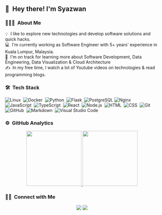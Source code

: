 ## 👋 &nbsp;Hey there! I'm Syazwan

### 👨🏻‍💻 &nbsp;About Me

💡 &nbsp;I like to explore new technologies and develop software solutions and quick hacks.\
💻 &nbsp;I'm currently working as Software Engineer with 5+ years' experience in Kuala Lumpur, Malaysia.\
🌱 &nbsp;I'm on track for learning more about Software Development, Data Engineering, Data Visualization & Cloud Architecture\
✍️ &nbsp;In my free time, I watch a lot of Youtube videos on technologies & read programming blogs.

### 🛠 &nbsp;Tech Stack

![Linux](https://img.shields.io/badge/-Linux-05122A?style=flat&logo=linux)&nbsp;
![Docker](https://img.shields.io/badge/-Docker-05122A?style=flat&logo=docker)&nbsp;
![Python](https://img.shields.io/badge/-Python-05122A?style=flat&logo=python)&nbsp;
![Flask](https://img.shields.io/badge/-Flask-05122A?style=flat&logo=flask)&nbsp;
![PostgreSQL](https://img.shields.io/badge/-PostgreSQL-05122A?style=flat&logo=postgresql)
![Nginx](https://img.shields.io/badge/-Nginx-05122A?style=flat&logo=nginx)&nbsp;
![JavaScript](https://img.shields.io/badge/-JavaScript-05122A?style=flat&logo=javascript)&nbsp;
![TypeScript](https://img.shields.io/badge/-TypeScript-05122A?style=flat&logo=typescript)&nbsp;
![React](https://img.shields.io/badge/-React-05122A?style=flat&logo=react)&nbsp;
![Node.js](https://img.shields.io/badge/-Node.js-05122A?style=flat&logo=node.js)&nbsp;
![HTML](https://img.shields.io/badge/-HTML-05122A?style=flat&logo=HTML5)&nbsp;
![CSS](https://img.shields.io/badge/-CSS-05122A?style=flat&logo=CSS3&logoColor=1572B6)&nbsp;
![Git](https://img.shields.io/badge/-Git-05122A?style=flat&logo=git)&nbsp;
![GitHub](https://img.shields.io/badge/-GitHub-05122A?style=flat&logo=github)&nbsp;
![Markdown](https://img.shields.io/badge/-Markdown-05122A?style=flat&logo=markdown)&nbsp;
![Visual Studio Code](https://img.shields.io/badge/-Visual%20Studio%20Code-05122A?style=flat&logo=visual-studio-code&logoColor=007ACC)&nbsp;

### ⚙️ &nbsp;GitHub Analytics
<p align="center">
<a href="https://github.com/syazwan0913">
  <img height="180em" src="https://github-readme-stats-eight-theta.vercel.app/api?username=syazshafei&show_icons=true&theme=algolia&include_all_commits=true&count_private=true"/>
  <img height="180em" src="https://github-readme-stats-eight-theta.vercel.app/api/top-langs/?username=syazshafei&layout=compact&langs_count=8&theme=algolia"/>
</a>
</p>

### 🤝🏻 &nbsp;Connect with Me

<p align="center">
<a href="https://linkedin.com/in/syazshafei"><img src="https://img.shields.io/badge/-Mohamad%20Syazwan%20Shafei-0077B5?style=flat&logo=Linkedin&logoColor=white"/></a>
<a href="mailto:syazwan567@gmail.com"><img src="https://img.shields.io/badge/-syazwan567@gmail.com-D14836?style=flat&logo=Gmail&logoColor=white"/></a>
</p>
